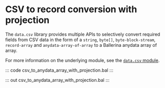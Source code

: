 # CSV to record conversion with projection

The `data.csv` library provides multiple APIs to selectively convert required fields from CSV data in the form of a `string`, `byte[]`, `byte-block-stream`, `record-array` and `anydata-array-of-array` to a Ballerina anydata array of array.

For more information on the underlying module, see the [`data.csv` module](https://lib.ballerina.io/ballerina/data.csv/latest/).

::: code csv_to_anydata_array_with_projection.bal :::

::: out csv_to_anydata_array_with_projection.bal :::
